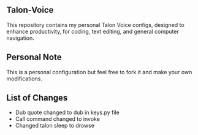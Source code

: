 ## Talon-Voice


This repository contains my personal Talon Voice configs, designed to enhance productivity, for coding, text editing, and general computer navigation.

## Personal Note

This is a personal configuration but feel free to fork it and make your own modifications. 

## List of Changes

* Dub quote changed to dub in keys.py file 
* Call command changed to invoke
* Changed talon sleep to drowse
